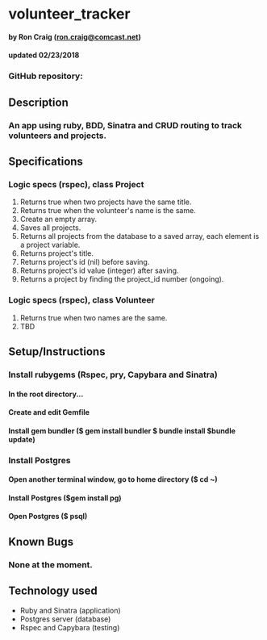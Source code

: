# volunteer_tracker

#### by Ron Craig (ron.craig@comcast.net)
#### updated 02/23/2018

### GitHub repository:

## Description
### An app using ruby, BDD, Sinatra and CRUD routing to track volunteers and projects.

## Specifications
### Logic specs (rspec), class Project
1. Returns true when two projects have the same title.
2. Returns true when the volunteer's name is the same.
3. Create an empty array.
4. Saves all projects.
5. Returns all projects from the database to a saved array, each element is a project variable.
6. Returns project's title.
7. Returns project's id (nil) before saving.
8. Returns project's id value (integer) after saving.
9. Returns a project by finding the project_id number (ongoing).

### Logic specs (rspec), class Volunteer
1. Returns true when two names are the same.
2. TBD

## Setup/Instructions
### Install rubygems (Rspec, pry, Capybara and Sinatra)
#### In the root directory...
#### Create and edit Gemfile
#### Install gem bundler ($ gem install bundler<Enter> $ bundle install<Enter> $bundle update<Enter>)
### Install Postgres
#### Open another terminal window, go to home directory ($ cd ~<Enter>)
#### Install Postgres ($gem install pg<Enter>)
#### Open Postgres ($ psql<Enter>)

## Known Bugs
### None at the moment.

## Technology used
* Ruby and Sinatra (application)
* Postgres server (database)
* Rspec and Capybara (testing)
